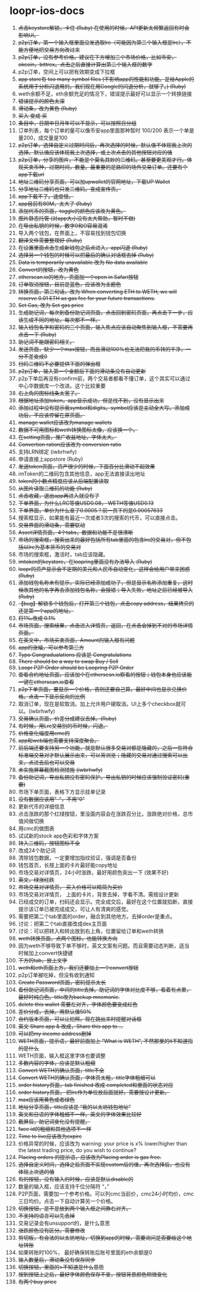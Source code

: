 # loopr-ios-docs

1. ~~点击keystore解锁，卡住 (Ruby) 在使用的时候，API更新太频繁返回有时会影响UI。~~
2. ~~p2p订单，第一个输入框里面没发选取lrc（可能因为第二个输入框是lrc），不能方便地把交易方向改过来~~
3. ~~p2p订单，没有参考价格。建议在下方增加三个市场价格，比如币安，okcoin，bittrex。点击之后直接计算出第二个输入框的数字~~
4. p2p订单，空间上可以把有效期变成下拉框
5. ~~app store有 too many symbol files (不影响app的性能和功能。是给Apple的系统用于分析闪退用的。我们现在用Google的闪退分析，就够了。) (Ruby)~~
6. weth余额不足，eth余额充足的情况下，错误提示最好可以显示一个转换链接
7. ~~错误提示的颜色太深~~
8. ~~滑动条，改为黄色 (Ruby)~~
9. ~~买入 变成 买~~
10. ~~条目中，日期中日月年可以不显示，可以按照日分组~~
11. 订单列表，每个订单的量可以像币安app里面那种暂时 100/200 表示一个单是量200，成交量是100
12. ~~p2p订单，选择自定义过期时间后，再次选择的时候，默认值不体现我上次的选择。默认值应该体现我上次选择，或上次点击的其他按钮对应的值~~
13. ~~p2p订单，分享的图片，不能是个莫名其妙的二维码。甚至要更美观才行。体现买卖币种，过期时间，数量。最重要的是路印的场外交易订单。还要有个app下载url~~
14. ~~地址二维码分享页面，可以加upwallet的官网地址，下载UP Wallet~~
15. ~~分享地址二维码也只发二维码。变成宣传页。~~
16. ~~app下载不了。速度慢。~~
17. ~~app目前有80M，太大了 (Ruby)~~
18. ~~添加代币的页面，toggle的颜色应该改为黄色。~~
19. ~~图片静态托管 (对app大小没有太大帮助，暂时不做)~~
20. ~~在导出私钥的时候，数字0和O容易混淆~~
21. 导入两个钱包，在界面上，不容易找到钱包切换
22. ~~翻译文件需要整理好 (Ruby)~~
23. ~~在设置里面点击生成新钱包之后点进入，app闪退 (Ruby)~~
24. ~~选择另一个钱包的时候可以把最后的确认对话框去掉 (Ruby)~~
25. ~~Data is temporarily unavailable 改为 No data available~~
26. ~~Convert的按钮，改为黄色~~
27. ~~etherscan.io的地方，页面加一个open in Safari按钮~~
28. ~~订单取消按钮，目前是蓝色，应该改为主题色~~
29. ~~转换页面，第二句话，改为 When converting ETH to WETH, we will reserve 0.01 ETH as gas fee for your future transactions.~~
30. ~~Set Gas, 改为 Set gas price~~
31. ~~生成助记词，每次到备份助记词页面，点击回到密码页面，再点击下一步，应该生成不同的地址。每次都不一样。~~
32. ~~输入钱包名字和密码的三个页面，输入焦点应该自动聚焦到输入框，不需要再点击一下 (Ruby)~~
33. ~~助记词不能跟密码相关。~~
34. ~~发送页面，缺少一个max按钮，而且滑动100%也无法把我的币转的干净，一分不差变成0~~
35. ~~扫码二维码不必要提供下面的弹出框~~
36. ~~p2p订单，输入第一个金额后下面的滑动条没有自动更新~~
37. p2p下单后再没有confirm前，两个交易者都看不懂订单，这个其实可以通过中心华数据库一个改进。这个比较重要
38. ~~右上角的图标线条太宽了。~~
39. ~~根据地址添加token，app显示成功，但是找不到，没有显示出来~~
40. ~~添加过程中没有提示我symbol和digits。symbol应该是主动全大写。添加成功后，不应该停留在原页面。~~
41. ~~manage wallet应该改为manage wallets~~
42. ~~数据不可用图标和weth转换图标太像，应该换一个。~~
43. ~~在setting页面，推广收益地址，字体太大。~~
44. ~~Convertion ration应该改为 conversion ratio~~
45. 支持LRN绑定 (iwbrhwfy)
46. 申请直接上appstore (Ruby)
47. ~~发送token页面，资产很少的时候，下面百分比滑动不起效果~~
48. imToken的二维码包含其他信息，app无法直接读出地址
49. ~~token的小数点精度应该从后端配置读取~~
50. ~~从图片读取二维码的功能 (Ruby)~~
51. ~~点击收藏，退出app再进入就没有了~~
52. ~~下单界面，为什么LRC等值USD0.08， WETH等值USD0.13~~
53. ~~下单界面，单价为什么变了0.0005？前一页下的是0.00057633~~
54. 搜索框显示，如果能有最近一次或者3次的搜索的代币，可以直接点击。
55. ~~交易界面的滑动条，需要联动~~
56. ~~Asset详情页面，4个tabs，数据和功能不是很清晰~~
57. ~~市场的搜索框，搜索出来的最好包括所有tab里面的包含lrc的交易对，但不包括以lrc为基本货币的交易对~~
58. 市场的搜索框，激活时，tab应该隐藏。
59. ~~imtoken的keystore，在loopring里面没有办法导入 (Ruby)~~
60. ~~loopr的资产显示会不定期的美元和人民币自动变化，这样会给用户带来困惑 (Ruby)~~
61. ~~添加钱包名称未有提示，实际已经添加成功了，但是显示名称添加重复，这时候改其他的名字再去添加钱包名称，会报错；导入失败，地址之前已经被导入 (Ruby)~~
62. ~~【bug】解锁多个钱包后，打开第二个钱包，点击copy address，结果拷贝的还是第一个app的地址。~~
63. ~~将1‰改成 0.1%~~
64. ~~市场页面，搜索结果，点击进入详情页，返回，在点击会掉到不对的市场详情页面。~~
65. ~~在英文中，市场买卖页面，Amount的输入框有问题~~
66. ~~app的涨幅，可以参考第三方~~
67. ~~Typo Congradualations 应该是 Congratulations~~
68. ~~There should be a way to swap Buy / Sell~~
69. ~~Loopr P2P Order should be Loopring P2P Order~~
70. ~~查看合约地址页面，应该加个在etherscsn.io察看的按钮；钱包本身也应该能一键在etherscan.io查看~~
71. ~~p2p下单页面，要显示一个价格，否则还要自己算。最好中间也显示兑换价格。点击一下显示反向的比例~~
72. 取消订单，现在是软取消。加上允许用户硬取消。UI上多个checkbox就可以。(iwbrhwfy)
73. ~~交易确认页面，价差分成建议去掉。(Ruby)~~
74. ~~有时候，用Lrc交易别的币时候，闪退。~~
75. ~~价格变化幅度用cmc的~~
76. ~~app和web端也需要支持深度聚合。~~
77. ~~前后端还要支持另一个功能，就是默认很多交易对都是隐藏的，之后一些符合标准端交易对才默认展示出来，可以背浏览；隐藏的交易对通过搜索可以出来，点进去后也可以交易~~
78. ~~未实施屏幕截图检测措施 (iwbrhwfy)~~
79. ~~备份助记词，导出私钥没有密码保护。导出私钥的时候应该强制验证密码(重要)~~
80. 市场下单页面，表格下方显示挂单记录
81. ~~没有数据应该用"-"，不用“0”~~
82. 更新代币的详细信息
83. 点击涨跌的那个红绿按钮，里没面内容会在涨跌百分比，涨跌绝对价格，总市值间做切换
84. 用cmc的做图表
85. 试试新的stock app色彩和字体方案
86. ~~转入二维码，按钮图标不全~~
87. 改成24个助记词
88. 清除钱包数据，一定要增加指纹验证，强调是否备份
89. 钱包首页，长按上面的卡片最好能copy地址
90. 市场交易对详情页，24小时涨跌，最好用颜色突出一下 (效果不好)
91. ~~英文，绿涨红跌~~
92. ~~市场交易对详情页， 买入价格可以精简为买价~~
93. 市场交易对详情页， 上面的卡片，背景去掉，字看不清。需按设计更新
94. 已经成交的订单，扫码还会显示。完全成交后，最好在这个位置就掐断，直接提示该订单已被完成成交，可让人有清爽的感觉。
95. 需要把第二个tab里面的order，融合到其他地方。去掉order是重点。
96. 讨论：把第二个tab直接改成dex主页面
97. 讨论：可以把转入和转出放到右上角，位置留给订单和weth转换
98. ~~weth转换页面，点两个图标，也能转换方向~~
99. 因为weth不够导致下单不够时，英文文案有问题。而且需要动态判断，适当时候加上convert快捷键
100. ~~下方的tab，放上文字~~
101. ~~weth和eth页面上方，我们还要加上一个convert按钮~~
102. p2p订单被吃掉，但没有收到通知
103. ~~Create Password页面，密码提示太长~~
104. ~~备份助记词页面，中间的title去掉。助记词的字体对比度不够，看着有点累，最好时纯白色。title改为backup mnemonic.~~
105. ~~delete this wallet 需要左对齐，字体颜色要变成红色~~
106. ~~差价分成，去掉。用默认值50%~~
107. ~~合约版本页面，可以让拍照。现在跳出来时提醒对话框~~
108. ~~英文 Share app & 改成，Share this app to ...~~
109. ~~可以把my income address删掉~~
110. ~~WETH页面，提示语，最好前面加上 “What is WETH", 不然那里的it不知道指的是什么~~
111. WETH页面，输入框这里字体也要调整
112. ~~多数内容的字体，应该是默认粗细~~
113. ~~Convert WETH的确认页面，title不全~~
114. ~~Convert WETH的确认页面，字体页太粗，title字体粗细可以~~
115. ~~order history页面，tab finished 改成 completed和里面的状态对应~~
116. ~~order history页面， 把lrc作为单位放后面就好。需要按设计更新。~~
117. ~~max应该用黄色或者绿色~~
118. ~~地址分享页面，title应该是 “我的以太坊钱包地址”~~
119. ~~英文和日语的字体粗细不一样。英文的字体效果比较好~~
120. ~~截屏后，助记词变化没有提醒。~~
121. ~~face id的粗细和其他选项不一样~~
122. ~~Time to live应该改为expire~~
123. 价格异常的时候，应该改为 warning: your price is x% lower/higher than the latest trading price, do you wish to continue?
124. ~~Placing orders 的提示语，应该改为Placing order is gas free.~~
125. ~~选择自定义时间，选择之后页面不实现custom后的值，再次选择后，也没有体现上次选的值~~
126. ~~有的按钮，没有输入的时候，应该是默认disable的~~
127. 数量的输入框，应该支持千位分隔符 “，”
128. P2P页面，需要加一个参考价格。可以列cmc当前价，cmc24小时均价，cmc三日均价。点击一下自动计算另一个价格。
129. ~~切换按钮，是不是放到两个输入框之间靠右对齐。~~
130. ~~不支持的语言可以先去掉~~
131. 交易记录会有unsupport的，是什么意思
131. ~~涨跌颜色没有区分。需要修改~~
132. ~~剪切板，有合法的以太坊地址，切换到app的时候，需要询问是否要给这个地址转账~~
133. 如果转账时100%， 最好确保转账后账号里面的eth余额是0
134. ~~输入数量后，滑动条没有保存同步~~
135. ~~切换按钮，里面的>不知道是什么意思~~
136. ~~按到按钮上之后，最好字体颜色保存不变，按钮背景颜色稍微变化~~
137. ~~有两个buy price~~

   

